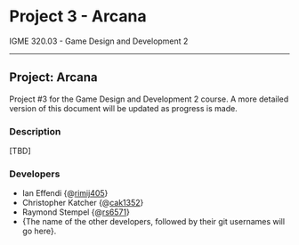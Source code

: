 # Project 3 - Arcana #
IGME 320.03 - Game Design and Development 2
*****

## Project: Arcana
Project #3 for the Game Design and Development 2 course. A more detailed version of this document will be updated as progress is made.

### Description
[TBD]

### Developers
- Ian Effendi {@[rimij405](https://github.com/rimij405)}
- Christopher Katcher {@[cak1352](https://github.com/Chris-Katcher)}
- Raymond Stempel {@[rs6571](https://github.com/RayJayBae)}
- {The name of the other developers, followed by their git usernames will go here}.
